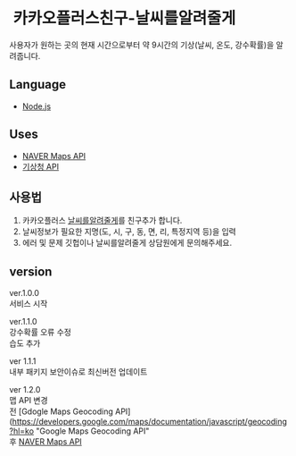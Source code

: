 #  카카오플러스친구-날씨를알려줄게
사용자가 원하는 곳의 현재 시간으로부터 약 9시간의 기상(날씨, 온도, 강수확률)을 알려줍니다.

## Language
- [Node.js](https://nodejs.org/ko/ "Node.js")

## Uses
- [NAVER Maps API](https://navermaps.github.io/maps.js/docs/index.html)
- [기상청 API](http://www.weather.go.kr/weather/lifenindustry/sevice_rss.jsp "기상청 API")

## 사용법
1. 카카오플러스 [날씨를알려줄게](http://pf.kakao.com/_HxilPxl "날씨를알려줄게")를 친구추가 합니다.
2. 날씨정보가 필요한 지명(도, 시, 구, 동, 면, 리, 특정지역 등)을 입력
3. 에러 및 문제 깃헙이나 날씨를알려줄게 상담원에게 문의해주세요.

## version
ver.1.0.0  
서비스 시작

ver.1.1.0  
강수확률 오류 수정   
습도 추가

ver 1.1.1  
내부 패키지 보안이슈로 최신버전 업데이트

ver 1.2.0  
맵 API 변경  
전 [Gdogle Maps Geocoding API](https://developers.google.com/maps/documentation/javascript/geocoding?hl=ko "Google Maps Geocoding API"  
후 [NAVER Maps API](https://navermaps.github.io/maps.js/docs/index.html)
